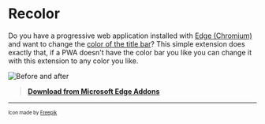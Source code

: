 # Recolor

Do you have a progressive web application installed with [Edge (Chromium)](https://microsoft.com/edge) and want to change the [color of the title bar](https://techcommunity.microsoft.com/t5/discussions/new-feature-in-microsoft-edge-pwa-progressive-web-apps-custom/m-p/1207256)? This simple extension does exactly that, if a PWA doesn't have the color bar you like you can change it with this extension to any color you like.

![Before and after](https://firebasestorage.googleapis.com/v0/b/viktorsmlwd.appspot.com/o/Screenshot-Recolor.png?alt=media&token=e8372ca2-300e-44ab-9b0e-5635a3206a5d)

> [**Download from Microsoft Edge Addons**](https://microsoftedge.microsoft.com/addons/detail/jfhmeffjmnkcmdodpeollogmaihcficb)

---
<sub><sub>Icon made by [Freepik](https://www.flaticon.com/authors/freepik)<sub><sub>
